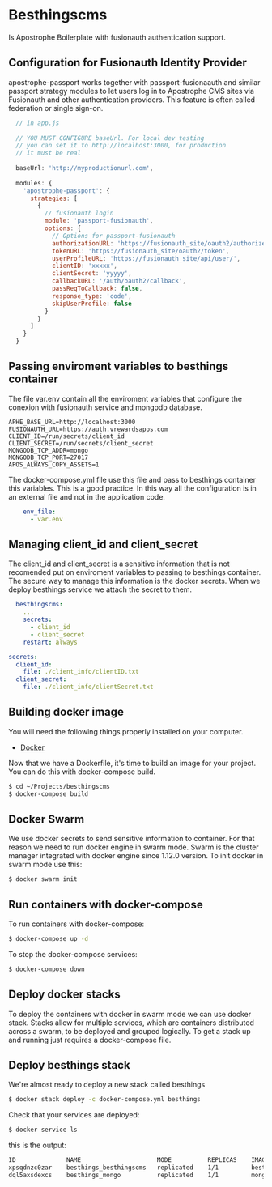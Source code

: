 # Besthingscms
Is Apostrophe Boilerplate with fusionauth authentication support.

## Configuration for Fusionauth Identity Provider
apostrophe-passport works together with passport-fusionaauth and similar passport strategy modules to let users log in to Apostrophe CMS sites via Fusionauth and other authentication providers. This feature is often called federation or single sign-on.
```javascript
  // in app.js
  
  // YOU MUST CONFIGURE baseUrl. For local dev testing
  // you can set it to http://localhost:3000, for production
  // it must be real
  
  baseUrl: 'http://myproductionurl.com',
  
  modules: {
    'apostrophe-passport': {
      strategies: [
        {
          // fusionauth login
          module: 'passport-fusionauth',
          options: {
            // Options for passport-fusionauth
            authorizationURL: 'https://fusionauth_site/oauth2/authorize',
            tokenURL: 'https://fusionauth_site/oauth2/token',
            userProfileURL: 'https://fusionauth_site/api/user/',
            clientID: 'xxxxx',
            clientSecret: 'yyyyy',
            callbackURL: '/auth/oauth2/callback',
            passReqToCallback: false,
            response_type: 'code',
            skipUserProfile: false
          }
        }
      ]
    }
  }
```
## Passing enviroment variables to besthings container
The file var.env contain all the enviroment variables that configure the conexion with fusionauth service and mongodb database. 
```
APHE_BASE_URL=http://localhost:3000 
FUSIONAUTH_URL=https://auth.vrewardsapps.com
CLIENT_ID=/run/secrets/client_id
CLIENT_SECRET=/run/secrets/client_secret
MONGODB_TCP_ADDR=mongo
MONGODB_TCP_PORT=27017
APOS_ALWAYS_COPY_ASSETS=1
```
The docker-compose.yml file use this file and pass to besthings container this variables. This is a good practice. In this way all the configuration is in an external file and not in the application code.

```yml
    env_file:
      - var.env
```
## Managing client_id and client_secret
The client_id and client_secret is a sensitive information that is not recomended put on enviroment variables to passing to besthings container. The secure way to manage this information is the docker secrets. When we deploy besthings service we attach the secret to them.
```yml
  besthingscms:
    ...
    secrets:
      - client_id
      - client_secret
    restart: always

secrets:
  client_id:
    file: ./client_info/clientID.txt
  client_secret:
    file: ./client_info/clientSecret.txt
```
## Building docker image
You will need the following things properly installed on your computer.

* [Docker](http://www.docker.com/)

Now that we have a Dockerfile, it's time to build an image for your project. You can do this with docker-compose build.

```bash
$ cd ~/Projects/besthingscms
$ docker-compose build
```
## Docker Swarm
We use docker secrets to send sensitive information to container. For that reason we need to run docker engine in swarm mode. Swarm is the cluster manager integrated with docker engine since 1.12.0 version. To init docker in swarm mode use this:

```bash
$ docker swarm init
```
## Run containers with docker-compose
To run containers with docker-compose:
```bash
$ docker-compose up -d
```
To stop the docker-compose services:
```bash
$ docker-compose down
```
## Deploy docker stacks
To deploy the containers with docker in swarm mode we can use docker stack. Stacks allow for multiple services, which are containers distributed across a swarm, to be deployed and grouped logically. To get a stack up and running just requires a docker-compose file.

## Deploy besthings stack
We're almost ready to deploy a new stack called besthings

```bash
$ docker stack deploy -c docker-compose.yml besthings
```
Check that your services are deployed:
```bash
$ docker service ls
```
this is the output:
```bash
ID              NAME                     MODE          REPLICAS    IMAGE                 PORTS
xpsqdnzc0zar    besthings_besthingscms   replicated    1/1         besthingscms:latest   *:3000->3000/tcp
dql5axsdexcs    besthings_mongo          replicated    1/1         mongo:latest          *:27017->27017/tcp
```

